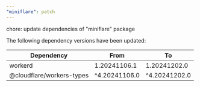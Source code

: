 ```yaml
---
"miniflare": patch
---
```


chore: update dependencies of "miniflare" package

The following dependency versions have been updated:

| Dependency                | From          | To            |
| ------------------------- | ------------- | ------------- |
| workerd                   | 1.20241106.1  | 1.20241202.0  |
| @cloudflare/workers-types | ^4.20241106.0 | ^4.20241202.0 |
